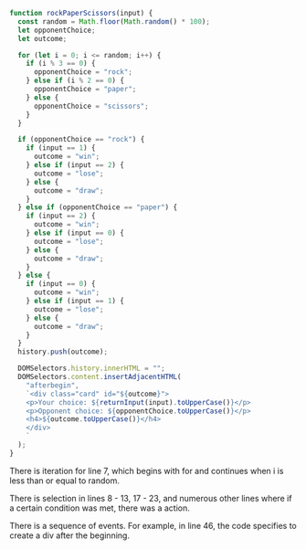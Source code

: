 ```javascript
function rockPaperScissors(input) {
  const random = Math.floor(Math.random() * 100);
  let opponentChoice;
  let outcome;

  for (let i = 0; i <= random; i++) {
    if (i % 3 == 0) {
      opponentChoice = "rock";
    } else if (i % 2 == 0) {
      opponentChoice = "paper";
    } else {
      opponentChoice = "scissors";
    }
  }

  if (opponentChoice == "rock") {
    if (input == 1) {
      outcome = "win";
    } else if (input == 2) {
      outcome = "lose";
    } else {
      outcome = "draw";
    }
  } else if (opponentChoice == "paper") {
    if (input == 2) {
      outcome = "win";
    } else if (input == 0) {
      outcome = "lose";
    } else {
      outcome = "draw";
    }
  } else {
    if (input == 0) {
      outcome = "win";
    } else if (input == 1) {
      outcome = "lose";
    } else {
      outcome = "draw";
    }
  }
  history.push(outcome);

  DOMSelectors.history.innerHTML = "";
  DOMSelectors.content.insertAdjacentHTML(
    "afterbegin",
    `<div class="card" id="${outcome}">
    <p>Your choice: ${returnInput(input).toUpperCase()}</p>
    <p>Opponent choice: ${opponentChoice.toUpperCase()}</p>
    <h4>${outcome.toUpperCase()}</h4>
    </div>
    `
  );
}
```

There is iteration for line 7, which begins with for and continues when i is less than or equal to random.

There is selection in lines 8 - 13, 17 - 23, and numerous other lines where if a certain condition was met, there was a action.

There is a sequence of events. For example, in line 46, the code specifies to create a div after the beginning.
